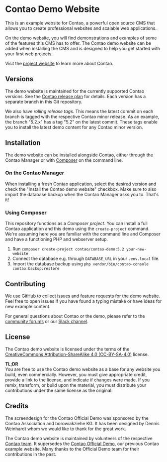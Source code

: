 Contao Demo Website
===================

This is an example website for Contao, a powerful open source CMS that allows you to create professional websites and scalable web applications.

On the demo website, you will find demonstrations and examples of some of the features this CMS has to offer.
The Contao demo website can be added when installing the CMS and is designed to help you get started with your first web projects.

Visit the [project website][contao] to learn more about Contao.


## Versions

The demo website is maintained for the currently supported Contao versions. 
See the [Contao release plan][releaseplan] for details. Each version has a separate branch in this
Git repository.

We also have _rolling release tags_. This means the latest commit on each branch is tagged
with the respective Contao minor release. As an example, the branch "5.2.x" has a tag "5.2" on the latest commit.
These tags enable you to install the latest demo content for any Contao minor version.

## Installation

The demo website can be installed alongside Contao, either through the Contao
Manager or with [Composer][composer] on the command line.

### On the Contao Manager

When installing a fresh Contao application, select the desired version and check the 
"Install the Contao demo website" checkbox. Make sure to also import the database backup when the
Contao Manager asks you to. That's it!

### Using Composer

This repository functions as a _Composer project_. You can install a full Contao application and
this demo using the `create-project` command. We're assuming here you are familiar with the
command line and Composer and have a functioning PHP and webserver setup.

1. Run `composer create-project contao/contao-demo:5.2 your-new-website`
2. Connect the database e.g. through `DATABASE_URL` in your `.env.local` file.
2. Import the database backup using `php vendor/bin/contao-console contao:backup:restore`


## Contributing

We use GitHub to collect issues and feature requests for the demo website. Feel free to open issues if 
you have found a typing mistake or have ideas for new example content.

For general questions about Contao or the demo, please refer to the [community forums][forums] or 
our [Slack channel][support].


## License

The Contao demo website is licensed under the terms of the [CreativeCommons Attribution-ShareAlike 4.0 (CC-BY-SA-4.0)][license] license.

**TL;DR**  
You are free to use the Contao demo website as a base for any website you build, even commercially.
However, you must give appropriate credit, provide a link to the license, and indicate if changes were made.
If you remix, transform, or build upon the material, you must distribute your contributions under the same license as the original.


## Credits

The screendesign for the Contao Official Demo was sponsored by the Contao Association and borowiakziehe KG. 
It has been designed by Dennis Weinhardt whom we would like to thank for the great work.

The Contao demo website is maintained by volunteers of the respective [Contao team][team]. It supersedes the
[Contao Official Demo][old], our previous Contao example website. Many thanks to the Official Demo team for
their contributions in the past.



[contao]: https://contao.org
[team]: https://to.contao.org/team
[old]: https://github.com/contao/official-demo
[license]: https://creativecommons.org/licenses/by-sa/4.0/
[releaseplan]: https://to.contao.org/release-plan
[composer]: https://getcomposer.org
[forums]: https://community.contao.org
[support]: https://to.contao.org/support
